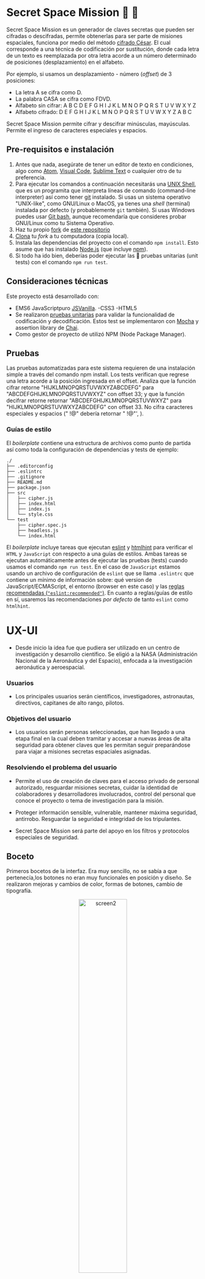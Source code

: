 # Secret Space Mission :rocket: :milky_way:

Secret Space Mission es un generador de claves secretas que pueden ser cifradas o descifradas, permite obtenerlas para ser parte de misiones espaciales, funciona por medio del método [cifrado César](https://en.wikipedia.org/wiki/Caesar_cipher). El cual corresponde a una técnica de codificación por sustitución, donde cada letra de un texto es reemplazada por otra letra acorde a un número determinado de posiciones (desplazamiento) en el alfabeto.

Por ejemplo, si usamos un desplazamiento - número (_offset_) de 3 posiciones:

- La letra A se cifra como D.
- La palabra CASA se cifra como FDVD.
- Alfabeto sin cifrar: A B C D E F G H I J K L M N O P Q R S T U V W X Y Z
- Alfabeto cifrado: D E F G H I J K L M N O P Q R S T U V W X Y Z A B C

Secret Space Mission permite cifrar y descifrar minúsculas, mayúsculas. Permite el ingreso de caracteres especiales y espacios.

## Pre-requisitos e instalación
1. Antes que nada, asegúrate de tener un editor de texto en
   condiciones, algo como [Atom](https://atom.io/),
   [Visual Code](https://code.visualstudio.com/), [Sublime Text](https://www.sublimetext.com) o cualquier otro de tu preferencia.
2. Para ejecutar los comandos a continuación necesitarás una
   [UNIX Shell](https://github.com/Laboratoria/curricula-js/tree/v2.x/topics/shell),
   que es un programita que interpreta líneas de comando (command-line
   interpreter) así como tener [git](https://github.com/Laboratoria/curricula-js/tree/v2.x/topics/scm/01-git)
   instalado. Si usas un sistema operativo "UNIX-like", como GNU/Linux o MacOS,
   ya tienes una _shell_ (terminal) instalada por defecto (y probablemente `git`
   también). Si usas Windows puedes usar [Git bash](https://git-scm.com/download/win),
   aunque recomendaría que consideres probar GNU/Linux como tu Sistema Operativo.
3. Haz tu propio [fork](https://help.github.com/articles/fork-a-repo/)
   de [ este repositorio](https://github.com/MitziYolotzin/cdmx-2019-01-bc-core-am-cipher)
4. [Clona](https://help.github.com/articles/cloning-a-repository/)
   tu _fork_ a tu computadora (copia local).
5. Instala las dependencias del proyecto con el comando `npm
   install`. Esto asume que has instalado [Node.js](https://nodejs.org/) (que
   incluye [npm](https://docs.npmjs.com/)).
6. Si todo ha ido bien, deberías poder ejecutar las :traffic_light:
   pruebas unitarias (unit tests) con el comando `npm run test`.

## Consideraciones técnicas
Este proyecto está desarrollado con:

- EMS6 JavaScriptpuro [JSVanilla](https://medium.com/laboratoria-developers/vanillajs-vs-jquery-31e623bbd46e).
-CSS3
-HTML5
- Se realizaron [pruebas unitarias](https://www.beeva.com/beeva-view/sistemas/cual-es-la-diferencia-entre-unit-testing-tdd-y-bdd/) para validar la funcionalidad de codificación y decodificación. Estos test se implementaron con [Mocha](https://mochajs.org/) y assertion library de [Chai](https://www.chaijs.com/).
- Como gestor de proyecto de utilizó NPM (Node Package Manager).

## Pruebas
Las pruebas automatizadas para este sistema requieren de una instalación simple a través del comando npm install. Los tests verifican que regrese una letra acorde a la posición ingresada en el offset. Analiza que la función  cifrar retorne "HIJKLMNOPQRSTUVWXYZABCDEFG" para "ABCDEFGHIJKLMNOPQRSTUVWXYZ" con offset 33; y que la función decifrar retorne retornar "ABCDEFGHIJKLMNOPQRSTUVWXYZ" para "HIJKLMNOPQRSTUVWXYZABCDEFG" con offset 33. No cifra caracteres especiales y espacios (" !@" debería retornar  " !@"', ).

### Guías de estilo

El _boilerplate_ contiene una estructura de archivos como punto de partida así
como toda la configuración de dependencias y tests de ejemplo:
```text
./
├── .editorconfig
├── .eslintrc
├── .gitignore
├── README.md
├── package.json
├── src
│   ├── cipher.js
│   ├── index.html
│   ├── index.js
│   └── style.css
└── test
    ├── cipher.spec.js
    ├── headless.js
    └── index.html
```
El _boilerplate_ incluye tareas que ejecutan [eslint](https://eslint.org/) y
[htmlhint](https://github.com/yaniswang/HTMLHint) para verificar el `HTML` y
`JavaScript` con respecto a una guías de estilos. Ambas tareas se ejecutan
automáticamente antes de ejecutar las pruebas (tests) cuando usamos el comando
`npm run test`. En el caso de `JavaScript` estamos usando un archivo de
configuración de `eslint` que se llama `.eslintrc` que contiene un mínimo de
información sobre: qué version de JavaScript/ECMAScript, el
entorno (browser en este caso) y las [reglas recomendadas (`"eslint:recommended"`)](https://eslint.org/docs/rules/).
En cuanto a reglas/guías de estilo en sí,
usaremos las recomendaciones _por defecto_ de tanto `eslint` como `htmlhint`.

# UX-UI

* Desde inicio la idea fue que pudiera ser utilizado en un centro de investigación y desarrollo científico. Se eligió a la NASA (Administración Nacional de la Aeronáutica y del Espacio), enfocada a la investigación aeronáutica y aeroespacial.

### Usuarios
* Los principales usuarios serán científicos, investigadores, astronautas, directivos, capitanes de alto rango, pilotos.

### Objetivos del usuario
* Los usuarios serán personas seleccionadas, que han llegado a una etapa final en la cual deben tramitar y accesar a nuevas áreas de alta seguridad para obtener claves que les permitan seguir preparándose para viajar a misiones secretas espaciales asignadas.

### Resolviendo el problema del usuario
* Permite el uso de creación de claves para el acceso privado de personal autorizado, resguardar misiones secretas, cuidar la identidad de colaboradores y desarrolladores involucrados, control del personal que conoce el proyecto o tema de investigación para la misión.

* Proteger información sensible, vulnerable, mantener máxima seguridad, antirrobo. Resguardar la seguridad e integridad de los tripulantes.

* Secret Space Mission será parte del apoyo en los filtros y protocolos especiales de seguridad.

## Boceto
Primeros bocetos de la interfaz. Era muy sencillo, no se sabía a que pertenecía,los botones no eran muy funcionales en posición y diseño. Se realizaron mejoras y cambios de color, formas de botones, cambio de tipografía.

<center><img src="https://i.ibb.co/pfyC1vL/screen2.jpg" alt="screen2" border="0" width=50%> <img src="https://i.ibb.co/4PpTW55/screen2-2.jpg" alt="screen2-2" border="0" width=50%></center>

## Diseño Final
Se realizaron mejoras para el diseño de botones, alineación central de los elementos, inputs para los datos, cuadro de instrucciones flotantes (PopUp), fondo llamativo e inspirador del universo. Colores y diseño con tendencia a tema futurista.

<center><img src="https://i.ibb.co/b7sjdWC/Captura-de-pantalla-2019-01-24-a-la-s-17-37-55.png" alt="Captura-de-pantalla-2019-01-24-a-la-s-17-37-55" border="0" width=80%></center>

# Link del proyecto final

[Secret Space Mission](https://mitziyolotzin.github.io/cdmx-2019-01-bc-core-am-cipher/src/)

## Autores
Mitzi Yolotzin Olvera Castillo

### Expresiones de gratitud

Agradezco el apoyo de mi squad "Guacacoders" :green_heart:  y a cada uno de los coaches y team de Laboratoria. :yellow_heart: